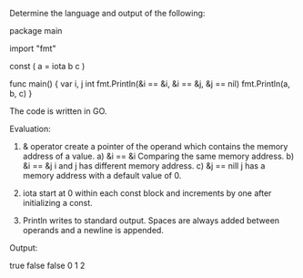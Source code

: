 Determine the language and output of the following:

package main

import "fmt"

const (
	a = iota
	b
	c
)

func main() {
	var i, j int
	fmt.Println(&i == &i, &i == &j, &j == nil)
	fmt.Println(a, b, c)
}

The code is written in GO.

Evaluation:

1) & operator create a pointer of the operand which contains the memory address of a value.
  a) &i == &i Comparing the same memory address.
  b) &i == &j i and j has different memory address.
  c) &j == nill j has a memory address with a default value of 0.

2) iota start at 0 within each const block and increments by one after initializing a const.

3) Println writes to standard output. Spaces are always added between operands and a newline is appended.

Output:

true false false
0 1 2
